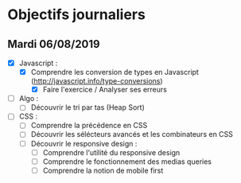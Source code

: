 # Objectifs journaliers

## Mardi 06/08/2019

* [x] Javascript :
  * [x] Comprendre les conversion de types en Javascript (http://javascript.info/type-conversions)
    * [x] Faire l'exercice / Analyser ses erreurs

* [ ] Algo : 
  * [ ] Découvrir le tri par tas (Heap Sort)

* [ ] CSS : 
    * [ ] Comprendre la précédence en CSS
    * [ ] Découvrir les sélécteurs avancés et les combinateurs en CSS
    * [ ] Découvrir le responsive design :
        * [ ] Comprendre l'utilité du responsive design
        * [ ] Comprendre le fonctionnement des medias queries
        * [ ] Comprendre la notion de mobile first
